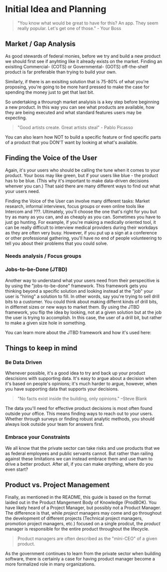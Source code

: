 # Initial Idea and Planning
>"You know what would be great to have for this? An app. They seem really popular. Let's get one of those." - Your Boss

## Market / Gap Analysis
As good stewards of federal monies, before we try and build a new product we should first see if anyhting like it already exists on the market. Finding an exisiting Commercial- (COTS) or Governmental- (GOTS) off-the-shelf product is far preferable than trying to build your own. 

Similarly, if there is an exisiting solution that is 75-80% of what you're proposing, you're going to be more hard pressed to make the case for spending the money just to get that last bit. 

So undertaking a throurogh market analyisis is a key step before beginning a new product. In this way you can see what products are available, how they are being executed and what standard features users may be expecting.

> "Good artists create. Great artists steal" - Pablo Picasso

You can also learn how NOT to build a specific feature or find specific parts of a product that you DON'T want by looking at what's available. 

## Finding the Voice of the User
Again, it's your users who should be calling the tune when it comes to your product. Your boss may like green, but if your users like blue - the product has to be blue. (This why it's important to make data-driven decisions whenver you can.) That said there are many different ways to find out what your users need.

Finding the Voice of the User can involve many different tasks: Market research, informal interviews, focus groups or even online tools like Intercom and ???. Ultimately, you'll choose the one that's right for you but try as many as you can, and as cheaply as you can. Sometimes you have to just go hunting. For example, if you're making a medically oriented tool, it can be really difficult to interview medical providers during their workdays as they are often very busy. However, if you put up a sign at a conference or other professional gathering, you'll have no end of people volunteering to tell you about their problems that you could solve. 

### Needs analysis / Focus groups


### Jobs-to-be-Done (JTBD)
Another way to understand what your users need from their perspecitive is by using the "jobs-to-be-done" framework. This framework gets you thinking beyond a specific solution and looking instead at the "job" your user is "hiring" a solution to fill. In other words, say you're trying to sell drill bits to a customer. You could think about making differnt kinds of drill bits, in differnet sizes or new ways to market them. By using the JTBD framework, you flip the idea by looking, not at a given solution but at the job the user is trying to accomplish. In this case, the user of a drill bit, but rather to make a given size hole in something. 

You can learn more about the JTBD framework and how it's used here:

## Things to keep in mind

### Be Data Driven
Whenever possible, it's a good idea to try and back up your product descisions with supporting data. It's easy to argue about a decision when it's based on people's opinions; it's much harder to argue, however, when you have supporting data that supports your decisions.  

>"No facts exist inside the building, only opinions." 
>–Steve Blank

The data you'll need for effective product decisions is most often found outside your office. This means finding ways to reach out to your users. Whether through surveys or finding robust analytic methods, you should always look outside your team for answers first. 

### Embrace your Constraints
We all know that the private sector can take risks and use products that we as federal employees and public servants cannot. But rather than railing against these limitations we can instead embrace them and use tham to drive a better product. After all, if you can make *anything*, where do you even start?

## Product vs. Project Management
Finally, as mentioned in the README, this guide is based on the format laided out in the Product Mangement Body of Knowledge (ProdBOK). You have likely heard of a Project Manager, but possibly not a Product Manager. The difference is that, while *project* managers may come and go throughout the development of different projects (Technical project managers, promotion project managers, etc.) focused on a single prodcut, the *product* manager is responsible for the entire product throughout the lifecycle.

> Product managers are often described as the "mini-CEO" of a given product.

As the government continues to learn from the private sector when building software, there is certainly a case for having product manager become a more formalized role in many organizations. 